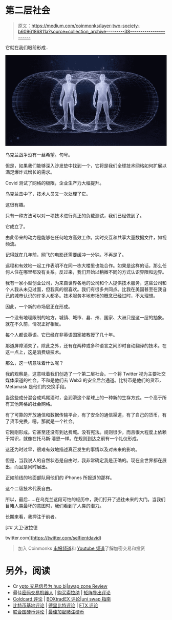 # 第二层社会

> 原文：<https://medium.com/coinmonks/layer-two-society-b6096186811a?source=collection_archive---------38----------------------->

它就在我们眼前形成..

![](img/a080b9bc936bef959c5fd3788e89dd61.png)

乌克兰战争没有一丝希望。句号。

但是，如果我们能够深入沙发垫中找到一个，它将是我们全球技术网格如何扩展以满足爆炸式增长的需求。

Covid 测试了网格的极限，企业生产力大幅提升。

乌克兰击中了，技术人员又一次处理了它。

这很有趣。

只有一种方法可以对一项技术进行真正的负载测试，我们已经做到了。

它成立了。

由此带来的动力是能够在任何地方高效工作。实时交互和共享大量数据文件，如视频流。

记得就在几年前，网飞的电影还需要缓冲一分钟。不再是了。

远程和有效地一起工作表明不在同一栋大楼里也能合作。如果是这样的话，那么任何人住在哪里都没有关系。反过来，我们开始以稍微不同的方式认识界限和边界。

我有一家小型创业公司，为来自世界各地的公司和个人提供技术服务，这些公司和个人我从未见过面，但我真的很喜欢。我们有很多共同点。比我在美国甚至在我自己的城市认识的许多人都多。技术服务本地市场的概念已经过时，不太理想。

因此，一个新的市场层正在形成。

一个没有地理限制的地方。城镇、城市、县、州、国家、大洲只是这一层的抽象。就在不久前，情况正好相反。

每个人都说英语。它已经在非英语国家被教授了几十年。

那道屏障消失了。除此之外，还有在两种或多种语言之间即时自动翻译的技术。在这一点上，这是消费级技术。

那么，这一切意味着什么呢？

我的观察是，这意味着我们创造了一个第二层社会。一个将 Twitter 视为主要社交媒体渠道的社会。不和是他们去 Web3 的安全后台通道。比特币是他们的货币，Metamask 是他们的交换手段。

当这些成分混合成鸡尾酒时，会润滑这个星球上的一种新的生存方式。一个高于所有其他网格的社会网格。

有了可靠的开放通信和数据传输平台，有了安全的通信渠道，有了自己的货币，有了货币兑换，嗯，那就是一个社会。

它刚刚形成。它甚至还没有到达费城。没有宪法。规则很少，而且很大程度上依赖于常识，就像在托马斯·潘恩一样。在规则到达之前有一个礼仪形成。

这还为时过早，很难有效地描述真正发生的事情以及对未来的影响。

但是，当我说人的自然状态是自由时，我非常确定我是正确的。现在全世界都在展出，而且是同时展出。

正如前线的地面部队用他们的 iPhones 所报道的那样。

这个二级技术代表自由。

所以，最后……在乌克兰这段可怕的经历中，我们打开了通往未来的大门。当我们目睹人类最坏的意图时，我们看到了人类的潜力。

长期来看，我押注于前者。

[](https://twitter.com/selfientdavid) [## 大卫·波拉德

twitter.com](https://twitter.com/selfientdavid) 

> 加入 Coinmonks [电报频道](https://t.me/coincodecap)和 [Youtube 频道](https://www.youtube.com/c/coinmonks/videos)了解加密交易和投资

# 另外，阅读

*   Cr [ypto 交易信号为 huo bi](https://coincodecap.com/huobi-crypto-trading-signals)|[swap zone Review](/coinmonks/swapzone-review-crypto-exchange-data-aggregator-e0ad78e55ed7)
*   最佳[密码交易机器人](https://coincodecap.com/best-crypto-trading-bots) | [购买索拉纳](https://coincodecap.com/buy-solana) | [矩阵导出评论](https://coincodecap.com/matrixport-review)
*   [Coldcard 评论](https://coincodecap.com/coldcard-review) | [BOXtradEX 评论](https://coincodecap.com/boxtradex-review)|[uni swap 指南](https://coincodecap.com/uniswap)
*   [比特币基地评论](/coinmonks/coinbase-review-6ef4e0f56064) | [德里比特评论](/coinmonks/deribit-review-options-fees-apis-and-testnet-2ca16c4bbdb2) | [FTX 评论](/coinmonks/ftx-crypto-exchange-review-53664ac1198f)
*   [联合国硬币评论](https://coincodecap.com/unocoin-review) | [最佳加密赌注硬币](https://coincodecap.com/best-crypto-staking-coins)